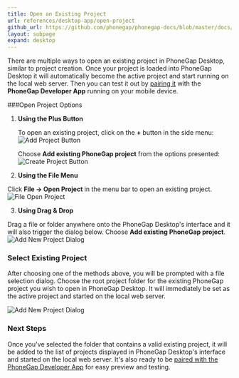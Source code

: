 ```yaml
---
title: Open an Existing Project
url: references/desktop-app/open-project
github_url: https://github.com/phonegap/phonegap-docs/blob/master/docs/references/desktop-app/3-open-project.html.md
layout: subpage
expand: desktop
---
```


There are multiple ways to open an existing project in PhoneGap Desktop, similar to project creation. Once your project is loaded into 
PhoneGap Desktop it will automatically become the active project and start running on the local web server. Then you can test it 
out by [pairing it](/references/desktop-app/pair-with-dev-app) with the **PhoneGap Developer App** running on your mobile device. 

###Open Project Options
1. **Using the Plus Button**

   To open an existing project, click on the **+** button in the side menu:
   ![Add Project Button](/images/docs-plus-button.png)

   Choose **Add existing PhoneGap project** from the options presented:
   ![Create Project Button](/images/docs-open-existing.png)

2. **Using the File Menu**
  
  Click **File -> Open Project** in the menu bar to open an existing project. 
   ![File Open Project](/images/docs-file-menu.png)

3. **Using Drag & Drop**
  
  Drag a file or folder anywhere onto the PhoneGap Desktop's interface and it will also trigger the dialog below. Choose 
  **Add existing PhoneGap project**. 
   ![Add New Project Dialog](/images/docs-open-existing.png)

### Select Existing Project
After choosing one of the methods above, you will be prompted with a file selection dialog. Choose the root project
 folder for the existing PhoneGap project you wish to open in PhoneGap Desktop. It will immediately be set as the active project and
 started on the local web server. 
   
   ![Add New Project Dialog](/images/opened-existing-project.png)

### Next Steps
Once you've selected the folder that contains a valid existing project, it will be added to the list of projects displayed in PhoneGap Desktop's 
interface and started on the local web server. It's also ready to be [paired with the PhoneGap Developer App](references/desktop-app/pair-with-dev-app)
for easy preview and testing.  